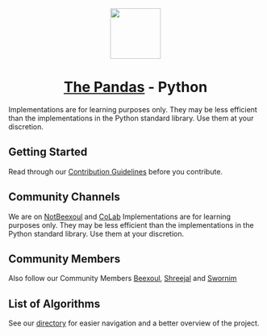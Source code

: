 <center><img src="Pandas_Logo.png" height="100"></center>
  </a>
<h1><center><a href="https://pandas.pydata.org/docs/">The Pandas</a> - Python</h1></center>

Implementations are for learning purposes only. They may be less efficient than the implementations in the Python standard library. Use them at your discretion.

## Getting Started

Read through our [Contribution Guidelines](CONTRIBUTING.md) before you contribute.

## Community Channels

We are on [NotBeexoul](https://discord.gg/P68nddy3MK) and [CoLab](https://discord.gg/ZxVWqEPpxp) Implementations are for learning purposes only. They may be less efficient than the implementations in the Python standard library. Use them at your discretion.

## Community Members
Also follow our Community Members [Beexoul](https://github.com/Beexoul), [Shreejal](https://github.com/Shreejal170) and [Swornim](https://github.com/Swornim-P)

## List of Algorithms

See our [directory](DIRECTORY.md) for easier navigation and a better overview of the project.
